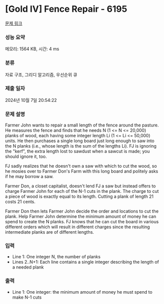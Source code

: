 # [Gold IV] Fence Repair - 6195 

[문제 링크](https://www.acmicpc.net/problem/6195) 

### 성능 요약

메모리: 1564 KB, 시간: 4 ms

### 분류

자료 구조, 그리디 알고리즘, 우선순위 큐

### 제출 일자

2024년 10월 7일 20:54:22

### 문제 설명

<p>Farmer John wants to repair a small length of the fence around the pasture. He measures the fence and finds that he needs N (1 <= N <= 20,000) planks of wood, each having some integer length Li (1 <= Li <= 50,000) units. He then purchases a single long board just long enough to saw into the N planks (i.e., whose length is the sum of the lengths Li). FJ is ignoring the "kerf", the extra length lost to sawdust when a sawcut is made; you should ignore it, too.</p>

<p>FJ sadly realizes that he doesn't own a saw with which to cut the wood, so he mosies over to Farmer Don's Farm with this long board and politely asks if he may borrow a saw.</p>

<p>Farmer Don, a closet capitalist, doesn't lend FJ a saw but instead offers to charge Farmer John for each of the N-1 cuts in the plank. The charge to cut a piece of wood is exactly equal to its length. Cutting a plank of length 21 costs 21 cents.</p>

<p>Farmer Don then lets Farmer John decide the order and locations to cut the plank. Help Farmer John determine the minimum amount of money he can spend to create the N planks. FJ knows that he can cut the board in various different orders which will result in different charges since the resulting intermediate planks are of different lengths.</p>

### 입력 

 <ul>
	<li>Line 1: One integer N, the number of planks</li>
	<li>Lines 2..N+1: Each line contains a single integer describing the length of a needed plank</li>
</ul>

<p> </p>

### 출력 

 <ul>
	<li>Line 1: One integer: the minimum amount of money he must spend to make N-1 cuts</li>
</ul>

